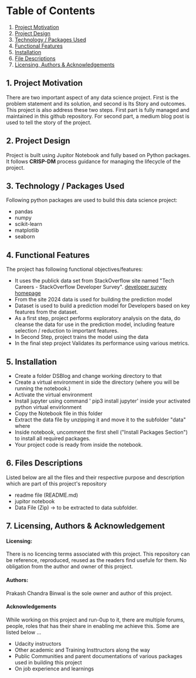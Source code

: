# Table of Contents
1. [Project Motivation](test)
2. [Project Design](design)
3. [Technology / Packages Used](tech)
4. [Functional Features](features)
5. [Installation](install)
6. [File Descriptions](files)
7. [Licensing, Authors & Acknowledgements](licAutAck) 

## 1. Project Motivation
There are two important aspect of any data science project. First is the problem statement and its solution, and second is Its Story and outcomes. This project is also address these two steps. First part is fully managed and maintained in this github repository. For second part, a medium blog post is used to tell the story of the project. 
## 2. Project Design
Project is built using Jupitor Notebook and fully based on Python packages. It follows **CRISP-DM** process guidance for managing the lifecycle of the project. 
## 3. Technology / Packages Used
Following python packages are used to build this data science project:
- pandas
- numpy
- scikit-learn
- matplotlib
- seaborn

## 4. Functional Features
The project has following functional objectives/features: 
- It uses the publick data set from StackOverflow site named "Tech Careers - StackOverflow Developer Survey". [developer survey homepage](https://www.google.com/url?q=https%3A%2F%2Fsurvey.stackoverflow.co%2F)
- From the site 2024 data is used for building the prediction model
- Dataset is used to build a prediction model for Developers based on key features from the dataset.
- As a first step, project performs exploratory analysis on the data, do cleanse the data for use in the prediction model, including feature selection / reduction to important features.
- In Second Step, project trains the model using the data 
- In the final step project Validates its performance using various metrics.

## 5. Installation 
- Create a folder DSBlog and change working directory to that
- Create a virtual environment in side the directory (where you will be running the notebook.)
- Activate the virtual environment
- Install jupyter using command ' pip3 install jupyter' inside your activated python virtual envirlonment
- Copy the Notebook file in this folder 
- Extract the data file by unzipping it and move it to the subfolder "data" where 
- Inside notebook, uncomment the first shell ("Install Packages Section") to install all required packages.
- Your project code is ready from inside the notebook.

## 6. Files Descriptions
Listed below are all the files and their respective purpose and description which are part of this project's repository
- readme file (README.md)
- jupitor notebook
- Data File (Zip) -> to be extracted to data subfolder. 

## 7. Licensing, Authors & Acknowledgement
#### Licensing:
There is no licencing terms associated with this project. This repository can be reference, reproduced, reused as the readers find usefule for them. No obligation from the author and owner of this project. 
#### Authors:
Prakash Chandra Binwal is the sole owner and author of this project. 
#### Acknowledgements 
While working on this project and run-0up to it, there are multiple forums, people, roles that has their share in enabling me achieve this. Some are listed below ... 
- Udacity instructors
- Other academic and Training Insttructors along the way
- Public Communities and parent documentations of various packages used in building this project
- On job experience and learnings 
